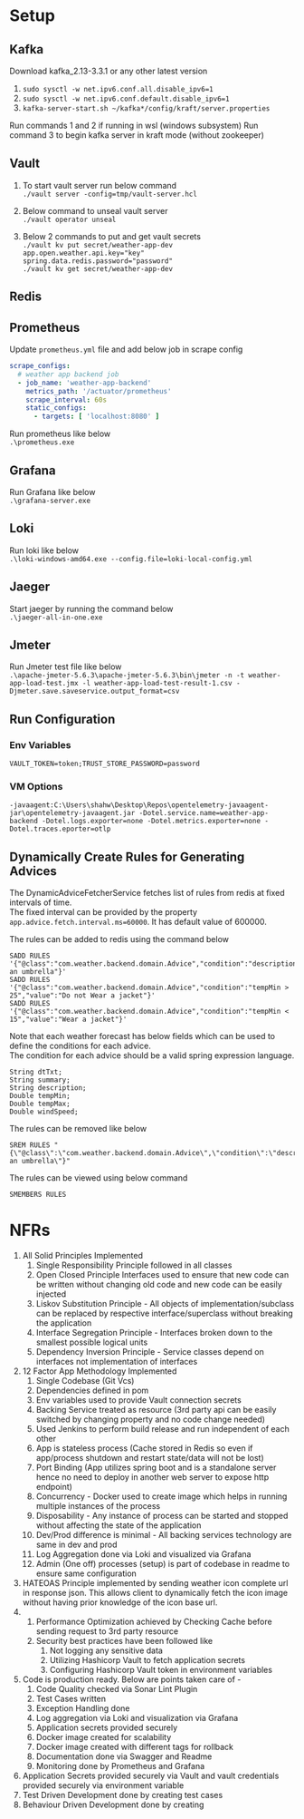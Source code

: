 # Setup

## Kafka

Download kafka_2.13-3.3.1 or any other latest version

1. `sudo sysctl -w net.ipv6.conf.all.disable_ipv6=1`
2. `sudo sysctl -w net.ipv6.conf.default.disable_ipv6=1`
3. `kafka-server-start.sh ~/kafka*/config/kraft/server.properties`

Run commands 1 and 2 if running in wsl (windows subsystem)
Run command 3 to begin kafka server in kraft mode (without zookeeper)

## Vault

1. To start vault server run below command  
   `./vault server -config=tmp/vault-server.hcl`

2. Below command to unseal vault server  
   `./vault operator unseal`

3. Below 2 commands to put and get vault secrets  
   `./vault kv put secret/weather-app-dev app.open.weather.api.key="key" spring.data.redis.password="password"`  
   `./vault kv get secret/weather-app-dev`

## Redis

## Prometheus

Update `prometheus.yml` file and add below job in scrape config

```yaml
scrape_configs:
  # weather app backend job
  - job_name: 'weather-app-backend'
    metrics_path: '/actuator/prometheus'
    scrape_interval: 60s
    static_configs:
      - targets: [ 'localhost:8080' ]
```

Run prometheus like below  
`.\prometheus.exe`

## Grafana

Run Grafana like below  
`.\grafana-server.exe`

## Loki

Run loki like below  
`.\loki-windows-amd64.exe --config.file=loki-local-config.yml`

## Jaeger

Start jaeger by running the command below    
`.\jaeger-all-in-one.exe`

## Jmeter

Run Jmeter test file like below  
`.\apache-jmeter-5.6.3\apache-jmeter-5.6.3\bin\jmeter -n -t weather-app-load-test.jmx -l weather-app-load-test-result-1.csv -Djmeter.save.saveservice.output_format=csv`

## Run Configuration

### Env Variables

`VAULT_TOKEN=token;TRUST_STORE_PASSWORD=password`

### VM Options

`-javaagent:C:\Users\shahw\Desktop\Repos\opentelemetry-javaagent-jar\opentelemetry-javaagent.jar -Dotel.service.name=weather-app-backend -Dotel.logs.exporter=none -Dotel.metrics.exporter=none -Dotel.traces.eporter=otlp`

## Dynamically Create Rules for Generating Advices

The DynamicAdviceFetcherService fetches list of rules from redis at fixed intervals of time.  
The fixed interval can be provided by the property `app.advice.fetch.interval.ms=60000`. It has default value of 600000.

The rules can be added to redis using the command below

```
SADD RULES '{"@class":"com.weather.backend.domain.Advice","condition":"description.contains(\"cloud\")","value":"Take an umbrella"}'
SADD RULES '{"@class":"com.weather.backend.domain.Advice","condition":"tempMin > 25","value":"Do not Wear a jacket"}'
SADD RULES '{"@class":"com.weather.backend.domain.Advice","condition":"tempMin < 15","value":"Wear a jacket"}'
```

Note that each weather forecast has below fields which can be used to define the conditions for each advice.  
The condition for each advice should be a valid spring expression language.

```
String dtTxt;
String summary;
String description;
Double tempMin;
Double tempMax;
Double windSpeed;
```

The rules can be removed like below

```
SREM RULES "{\"@class\":\"com.weather.backend.domain.Advice\",\"condition\":\"description.contains(\\\"cloud\\\")\",\"value\":\"Take an umbrella\"}"
```

The rules can be viewed using below command

```
SMEMBERS RULES
```

# NFRs

1. All Solid Principles Implemented
   1. Single Responsibility Principle followed in all classes
   2. Open Closed Principle Interfaces used to ensure that new code can be written without changing old code and new code can be easily injected
   3. Liskov Substitution Principle - All objects of implementation/subclass can be replaced by respective interface/superclass without breaking the application
   4. Interface Segregation Principle - Interfaces broken down to the smallest possible logical units 
   5. Dependency Inversion Principle - Service classes depend on interfaces not implementation of interfaces
2. 12 Factor App Methodology Implemented
   1. Single Codebase (Git Vcs)
   2. Dependencies defined in pom
   3. Env variables used to provide Vault connection secrets
   4. Backing Service treated as resource (3rd party api can be easily switched by changing property and no code change needed)
   5. Used Jenkins to perform build release and run independent of each other
   6. App is stateless process (Cache stored in Redis so even if app/process shutdown and restart state/data will not be lost)
   7. Port Binding (App utilizes spring boot and is a standalone server hence no need to deploy in another web server to expose http endpoint)
   8. Concurrency - Docker used to create image which helps in running multiple instances of the process
   9. Disposability - Any instance of process can be started and stopped without affecting the state of the application
   10. Dev/Prod difference is minimal - All backing services technology are same in dev and prod
   11. Log Aggregation done via Loki and visualized via Grafana
   12. Admin (One off) processes (setup) is part of codebase in readme to ensure same configuration
3. HATEOAS Principle implemented by sending weather icon complete url in response json. This allows client to dynamically fetch the icon image without having prior knowledge of the icon base url.  
4. 1. Performance Optimization achieved by Checking Cache before sending request to 3rd party resource
   2. Security best practices have been followed like
      1. Not logging any sensitive data
      2. Utilizing Hashicorp Vault to fetch application secrets
      3. Configuring Hashicorp Vault token in environment variables
5. Code is production ready. Below are points taken care of -
   1. Code Quality checked via Sonar Lint Plugin
   2. Test Cases written
   3. Exception Handling done
   4. Log aggregation via Loki and visualization via Grafana
   5. Application secrets provided securely
   6. Docker image created for scalability
   7. Docker image created with different tags for rollback
   8. Documentation done via Swagger and Readme
   9. Monitoring done by Prometheus and Grafana
6. Application Secrets provided securely via Vault and vault credentials provided securely via environment variable
7. Test Driven Development done by creating test cases
8. Behaviour Driven Development done by creating
